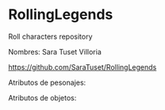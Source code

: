 # RollingLegends
Roll characters repository 

Nombres:
    Sara Tuset Villoria

https://github.com/SaraTuset/RollingLegends

Atributos de pesonajes:

Atributos de objetos:
